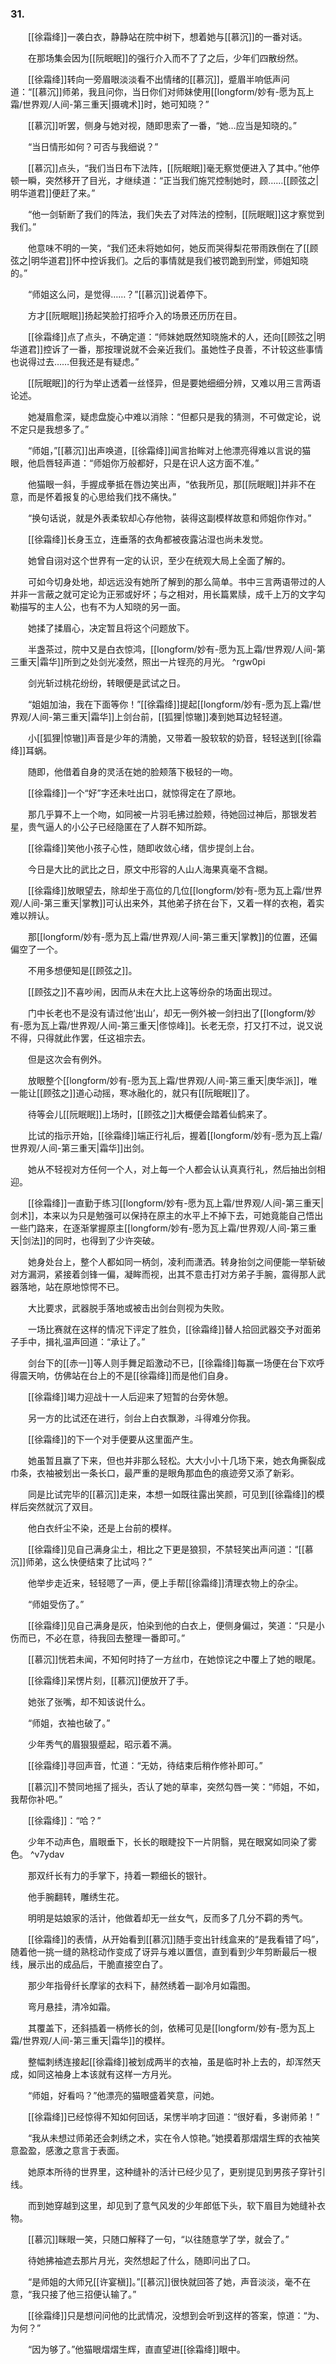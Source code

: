 ### 31.

　　[[徐霜绛]]一袭白衣，静静站在院中树下，想着她与[[慕沉]]的一番对话。

　　在那场集会因为[[阮眠眠]]的强行介入而不了了之后，少年们四散纷然。

　　[[徐霜绛]]转向一旁眉眼淡淡看不出情绪的[[慕沉]]，蹙眉半响低声问道：“[[慕沉]]师弟，我且问你，当日你们对师妹使用[[longform/妙有-愿为瓦上霜/世界观/人间-第三重天|摄魂术]]时，她可知晓？”

　　[[慕沉]]听罢，侧身与她对视，随即思索了一番，“她…应当是知晓的。”

　　“当日情形如何？可否与我细说？”

　　[[慕沉]]点头，“我们当日布下法阵，[[阮眠眠]]毫无察觉便进入了其中。”他停顿一瞬，突然移开了目光，才继续道：“正当我们施咒控制她时，顾……[[顾弦之|明华道君]]便赶了来。”

　　“他一剑斩断了我们的阵法，我们失去了对阵法的控制，[[阮眠眠]]这才察觉到我们。”

　　他意味不明的一笑，“我们还未将她如何，她反而哭得梨花带雨跌倒在了[[顾弦之|明华道君]]怀中控诉我们。之后的事情就是我们被罚跪到刑堂，师姐知晓的。”

　　“师姐这么问，是觉得……？”[[慕沉]]说着停下。

　　方才[[阮眠眠]]扬起笑脸打招呼介入的场景还历历在目。

　　[[徐霜绛]]点了点头，不确定道：“师妹她既然知晓施术的人，还向[[顾弦之|明华道君]]控诉了一番，那按理说就不会亲近我们。虽她性子良善，不计较这些事情也说得过去……但我还是有疑虑。”

　　[[阮眠眠]]的行为举止透着一丝怪异，但是要她细细分辨，又难以用三言两语论述。

　　她凝眉愈深，疑虑盘旋心中难以消除：“但都只是我的猜测，不可做定论，说不定只是我想多了。”

　　“师姐，”[[慕沉]]出声唤道，[[徐霜绛]]闻言抬眸对上他漂亮得难以言说的猫眼，他启唇轻声道：“师姐你万般都好，只是在识人这方面不准。”

　　他猫眼一斜，手握成拳抵在唇边笑出声，“依我所见，那[[阮眠眠]]并非不在意，而是怀着报复的心思给我们找不痛快。”

　　“换句话说，就是外表柔软却心存他物，装得这副模样故意和师姐你作对。”

　　[[徐霜绛]]长身玉立，连垂落的衣角都被夜露沾湿也尚未发觉。

　　她曾自诩对这个世界有一定的认识，至少在统观大局上全面了解的。

　　可如今切身处地，却远远没有她所了解到的那么简单。书中三言两语带过的人并非一言蔽之就可定论为正邪或好坏；与之相对，用长篇累牍，成千上万的文字勾勒描写的主人公，也有不为人知晓的另一面。

　　她揉了揉眉心，决定暂且将这个问题放下。

　　半盏茶过，院中又是白衣惊鸿，[[longform/妙有-愿为瓦上霜/世界观/人间-第三重天|霜华]]所到之处剑光凌然，照出一片锃亮的月光。 ^rgw0pi

　　剑光斩过桃花纷纷，转眼便是武试之日。

　　“姐姐加油，我在下面等你！”[[徐霜绛]]提起[[longform/妙有-愿为瓦上霜/世界观/人间-第三重天|霜华]]上剑台前，[[狐狸|惊辙]]凑到她耳边轻轻道。

　　小[[狐狸|惊辙]]声音是少年的清脆，又带着一股软软的奶音，轻轻送到[[徐霜绛]]耳蜗。

　　随即，他借着自身的灵活在她的脸颊落下极轻的一吻。

　　[[徐霜绛]]一个“好”字还未吐出口，就惊得定在了原地。

　　那几乎算不上一个吻，如同被一片羽毛拂过脸颊，待她回过神后，那银发若星，贵气逼人的小公子已经隐匿在了人群不知所踪。

　　[[徐霜绛]]笑他小孩子心性，随即收敛心绪，信步提剑上台。

　　今日是大比的武比之日，原文中形容的人山人海果真毫不含糊。

　　[[徐霜绛]]放眼望去，除却坐于高位的几位[[longform/妙有-愿为瓦上霜/世界观/人间-第三重天|掌教]]可认出来外，其他弟子挤在台下，又着一样的衣袍，着实难以辨认。

　　那[[longform/妙有-愿为瓦上霜/世界观/人间-第三重天|掌教]]的位置，还偏偏空了一个。

　　不用多想便知是[[顾弦之]]。

　　[[顾弦之]]不喜吵闹，因而从未在大比上这等纷杂的场面出现过。

　　门中长老也不是没有请过他‘出山’，却无一例外被一剑扫出了[[longform/妙有-愿为瓦上霜/世界观/人间-第三重天|俢惊峰]]。长老无奈，打又打不过，说又说不得，只得就此作罢，任这祖宗去。

　　但是这次会有例外。

　　放眼整个[[longform/妙有-愿为瓦上霜/世界观/人间-第三重天|庚华派]]，唯一能让[[顾弦之]]道心动摇，寒冰融化的，就只有[[阮眠眠]]了。

　　待等会儿[[阮眠眠]]上场时，[[顾弦之]]大概便会踏着仙鹤来了。

　　比试的指示开始，[[徐霜绛]]端正行礼后，握着[[longform/妙有-愿为瓦上霜/世界观/人间-第三重天|霜华]]出剑。

　　她从不轻视对方任何一个人，对上每一个人都会认认真真行礼，然后抽出剑相迎。

　　[[徐霜绛]]一直勤于练习[[longform/妙有-愿为瓦上霜/世界观/人间-第三重天|剑术]]，本来以为只是勉强可以保持在原主的水平上不掉下去，可她竟能自己悟出一些门路来，在逐渐掌握原主[[longform/妙有-愿为瓦上霜/世界观/人间-第三重天|剑法]]的同时，也得到了少许突破。

　　她身处台上，整个人都如同一柄剑，凌利而潇洒。转身抬剑之间便能一举斩破对方漏洞，紧接着剑锋一偏，凝眸而视，出其不意击打对方弟子手腕，震得那人武器落地，站在原地惊愕不已。

　　大比要求，武器脱手落地或被击出剑台则视为失败。

　　一场比赛就在这样的情况下评定了胜负，[[徐霜绛]]替人拾回武器交予对面弟子手中，揖礼温声回道：“承让了。”

　　剑台下的[[赤一]]等人则手舞足蹈激动不已，[[徐霜绛]]每赢一场便在台下欢呼得震天响，仿佛站在台上的不是[[徐霜绛]]而是他们自身。

　　[[徐霜绛]]竭力迎战十一人后迎来了短暂的台旁休憩。

　　另一方的比试还在进行，剑台上白衣飘渺，斗得难分你我。

　　[[徐霜绛]]的下一个对手便要从这里面产生。

　　她虽暂且赢了下来，但也并非那么轻松。大大小小十几场下来，她衣角撕裂成巾条，衣袖被划出一条长口，最严重的是眼角那血色的痕迹旁又添了新彩。

　　同是比试完毕的[[慕沉]]走来，本想一如既往露出笑颜，可见到[[徐霜绛]]的模样后突然就沉了双目。

　　他白衣纤尘不染，还是上台前的模样。

　　[[徐霜绛]]见自己满身尘土，相比之下更是狼狈，不禁轻笑出声问道：“[[慕沉]]师弟，这么快便结束了比试吗？”

　　他举步走近来，轻轻嗯了一声，便上手帮[[徐霜绛]]清理衣物上的杂尘。

　　“师姐受伤了。”

　　[[徐霜绛]]见自己满身是灰，怕染到他的白衣上，便侧身偏过，笑道：“只是小伤而已，不必在意，待我回去整理一番即可。”

　　[[慕沉]]恍若未闻，不知何时持了一方丝巾，在她惊诧之中覆上了她的眼尾。

　　[[徐霜绛]]呆愣片刻，[[慕沉]]便放开了手。

　　她张了张嘴，却不知该说什么。

　　“师姐，衣袖也破了。”

　　少年秀气的眉狠狠蹙起，昭示着不满。

　　[[徐霜绛]]寻回声音，忙道：“无妨，待结束后稍作修补即可。”

　　[[慕沉]]不赞同地摇了摇头，否认了她的草率，突然勾唇一笑：“师姐，不如，我帮你补吧。”

　　[[徐霜绛]]：“哈？”

　　少年不动声色，眉眼垂下，长长的眼睫投下一片阴翳，晃在眼窝如同染了雾色。 ^v7ydav

　　那双纤长有力的手掌下，持着一颗细长的银针。

　　他手腕翻转，雕绣生花。

　　明明是姑娘家的活计，他做着却无一丝女气，反而多了几分不羁的秀气。

　　[[徐霜绛]]的表情，从开始看到[[慕沉]]随手变出针线盒来的“是我看错了吗”，随着他一挑一缝的熟稔动作变成了讶异与难以置信，直到看到少年剪断最后一根线，展示出的成品后，干脆直接空白了。

　　那少年指骨纤长摩挲的衣料下，赫然绣着一副冷月如霜图。

　　弯月悬挂，清冷如霜。

　　其覆盖下，还斜插着一柄修长的剑，依稀可见是[[longform/妙有-愿为瓦上霜/世界观/人间-第三重天|霜华]]的模样。

　　整幅刺绣连接起[[徐霜绛]]被划成两半的衣袖，虽是临时补上去的，却浑然天成，如同这袖身上本该就有这样一方月光。

　　“师姐，好看吗？”他漂亮的猫眼盛着笑意，问她。

　　[[徐霜绛]]已经惊得不知如何回话，呆愣半响才回道：“很好看，多谢师弟！”

　　“我从未想过师弟还会刺绣之术，实在令人惊艳。”她摸着那熠熠生辉的衣袖笑意盈盈，感激之意言于表面。

　　她原本所待的世界里，这种缝补的活计已经少见了，更别提见到男孩子穿针引线。

　　而到她穿越到这里，却见到了意气风发的少年郎低下头，软下眉目为她缝补衣物。

　　[[慕沉]]眯眼一笑，只随口解释了一句，“以往随意学了学，就会了。”

　　待她拂袖遮去那片月光，突然想起了什么，随即问出了口。

　　“是师姐的大师兄[[许宴稹]]。”[[慕沉]]很快就回答了她，声音淡淡，毫不在意，“我只接了他三招便认输了。”

　　[[徐霜绛]]只是想问问他的比武情况，没想到会听到这样的答案，惊道：“为、为何？”

　　“因为够了。”他猫眼熠熠生辉，直直望进[[徐霜绛]]眼中。